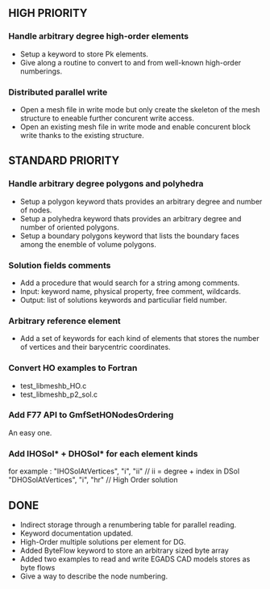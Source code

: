 ## HIGH PRIORITY

### Handle arbitrary degree high-order elements
- Setup a keyword to store Pk elements.
- Give along a routine to convert to and from well-known high-order numberings.

### Distributed parallel write
- Open a mesh file in write mode but only create the skeleton of the mesh structure to eneable further concurent write access.
- Open an existing mesh file in write mode and enable concurent block write thanks to the existing structure.

## STANDARD PRIORITY

### Handle arbitrary degree polygons and polyhedra
- Setup a polygon keyword thats provides an arbitrary degree and number of nodes.
- Setup a polyhedra keyword thats provides an arbitrary degree and number of oriented polygons.
- Setup a boundary polygons keyword that lists the boundary faces among the enemble of volume polygons.

### Solution fields comments
- Add a procedure that would search for a string among comments.
- Input:  keyword name, physical property, free comment, wildcards.
- Output: list of solutions keywords and particuliar field number.

### Arbitrary reference element
- Add a set of keywords for each kind of elements that stores the number of vertices and their barycentric coordinates.

### Convert HO examples to Fortran
- test_libmeshb_HO.c
- test_libmeshb_p2_sol.c

### Add F77 API to GmfSetHONodesOrdering
An easy one.

### Add IHOSol* + DHOSol* for each element kinds
for example :
"IHOSolAtVertices",                           "i", "ii" // ii = degree + index in DSol
"DHOSolAtVertices",                           "i", "hr" // High Order solution


## DONE

- Indirect storage through a renumbering table for parallel reading.
- Keyword documentation updated.
- High-Order multiple solutions per element for DG.
- Added ByteFlow keyword to store an arbitrary sized byte array
- Added two examples to read and write EGADS CAD models stores as byte flows
- Give a way to describe the node numbering.
